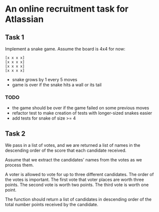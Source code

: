 # An online recruitment task for Atlassian

## Task 1

Implement a snake game.
Assume the board is 4x4 for now:
```shell
[x x x x]
[x x x x]
[x x x x]
[x x x x]
```

- snake grows by 1 every 5 moves
- game is over if the snake hits a wall or its tail

### TODO
- the game should be over if the game failed on some previous moves
- refactor test to make creation of tests with longer-sized snakes easier
- add tests for snake of size >= 4

## Task 2

We pass in a list of votes, and we are returned a list of names in the descending order of the score that each candidate
received.

Assume that we extract the candidates' names from the votes as we process them.

A voter is allowed to vote for up to three different candidates. The order of the votes is important. The first vote
that voter places are worth three points. The second vote is worth two points. The third vote is worth one point.

The function should return a list of candidates in descending order of the total number points received by the
candidate.
